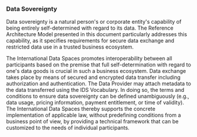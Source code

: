 ### Data Sovereignty

Data sovereignty is a natural person's or corporate entity's capability
of being entirely self-determined with regard to its data. The Reference
Architecture Model presented in this document particularly addresses
this capability, as it specifies requirements for secure data exchange
and restricted data use in a trusted business ecosystem.

The International Data Spaces promotes interoperability between all
participants based on the premise that full self-determination with
regard to one's data goods is crucial in such a business ecosystem. Data
exchange takes place by means of secured and encrypted data transfer
including authorization and authentication. The Data Provider may attach
metadata to the data transferred using the IDS Vocabulary. In doing so,
the terms and conditions to ensure data sovereignty can be defined
unambiguously (e.g., data usage, pricing information, payment
entitlement, or time of validity). The International Data Spaces thereby
supports the concrete implementation of applicable law, without
predefining conditions from a business point of view, by providing a
technical framework that can be customized to the needs of individual
participants.
